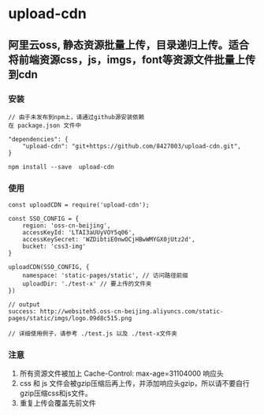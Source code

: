 # upload-cdn
## 阿里云oss, 静态资源批量上传，目录递归上传。适合将前端资源css，js，imgs，font等资源文件批量上传到cdn

### 安装  
```
// 由于未发布到npm上，请通过github源安装依赖
在 package.json 文件中

"dependencies": {
    "upload-cdn": "git+https://github.com/8427003/upload-cdn.git",
}

npm install --save  upload-cdn
```

### 使用
```
const uploadCDN = require('upload-cdn');

const SSO_CONFIG = {
    region: 'oss-cn-beijing',
    accessKeyId: 'LTAI3aUUyVOY5q06',
    accessKeySecret: 'WZDibtiE0nwOCjHBwWMYGX0jUtz2d',
    bucket: 'css3-img'
}

uploadCDN(SSO_CONFIG, {
    namespace: 'static-pages/static', // 访问路径前缀
    uploadDir: './test-x' // 要上传的文件夹
})

// output
success: http://websiteh5.oss-cn-beijing.aliyuncs.com/static-pages/static/imgs/logo.09d8c515.png

// 详细使用例子，请参考 ./test.js 以及 ./test-x文件夹
```

### 注意
1. 所有资源文件被加上 Cache-Control: max-age=31104000 响应头
2. css 和 js 文件会被gzip压缩后再上传，并添加响应头gzip，所以请不要自行gzip压缩css和js文件。
3. 重复上传会覆盖先前文件
